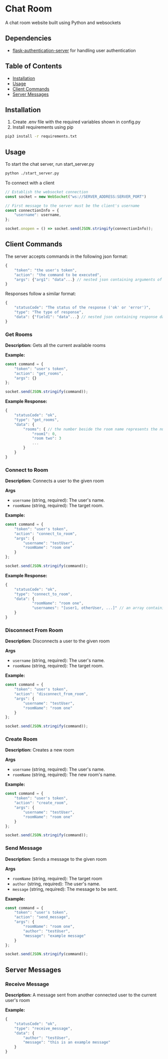 # Chat Room
A chat room website built using Python and websockets
<br>


## Dependencies
- [flask-authentication-server](https://github.com/jason-rey/flask-authentication-server) for handling user authentication

## Table of Contents
- [Installation](#installation)
- [Usage](#usage)
- [Client Commands](#client-commands)
- [Server Messages](#server-messages)

## Installation
1. Create .env file with the required variables shown in config.py
2. Install requirements using pip
```bash
pip3 install -r requirements.txt
```

## Usage
To start the chat server, run start_server.py
```bash
python ./start_server.py
```
To connect with a client
```javascript
// Establish the websocket connection
const socket = new WebSocket("ws://SERVER_ADDRESS:SERVER_PORT")

// First message to the server must be the client's username
const connectionInfo = {
    "username": username,
};

socket.onopen = () => socket.send(JSON.stringify(connectionInfo));
```

## Client Commands
The server accepts commands in the following json format:
```javascript
{
    "token": "the user's token",
    "action": "the command to be executed",
    "args": {"arg1": "data"...} // nested json containing arguments of the desired command
}
```
Responses follow a similar format:
```javascript
{
    "statusCode": "The status of the response ('ok' or 'error')",
    "type": "The type of response",
    "data": {"field1": "data"...} // nested json containing response data
}
```

### Get Rooms
**Description:**
Gets all the current available rooms

**Example:**
```javascript
const command = {
    "token": "user's token",
    "action": "get_rooms",
    "args": {}
};

socket.send(JSON.stringify(command));
```

**Example Response:**
```javascript
{
    "statusCode": "ok",
    "type": "get_rooms",
    "data": {
        "rooms": { // the number beside the room name represents the number of connected users
            "room1": 0,
            "room two": 3
            ...
        }
    }
}
```

### Connect to Room
**Description:**
Connects a user to the given room

**Args**
- `username` (string, required): The user's name.
- `roomName` (string, required): The target room.

**Example:**
```javascript
const command = {
    "token": "user's token",
    "action": "connect_to_room",
    "args": {
        "username": "testUser",
        "roomName": "room one"
    }
};

socket.send(JSON.stringify(command));
```

**Example Response:**
```javascript
{
    "statusCode": "ok",
    "type": "connect_to_room",
    "data": {
            "roomName": "room one",
            "usernames": "[user1, otherUser, ...]" // an array containing the users currently connected to the room
    }
}
```

### Disconnect From Room
**Description:**
Disconnects a user to the given room

**Args**
- `username` (string, required): The user's name.
- `roomName` (string, required): The target room.

**Example:**
```javascript
const command = {
    "token": "user's token",
    "action": "disconnect_from_room",
    "args": {
        "username": "testUser",
        "roomName": "room one"
    }
};

socket.send(JSON.stringify(command));
```

### Create Room
**Description:**
Creates a new room

**Args**
- `username` (string, required): The user's name.
- `roomName` (string, required): The new room's name.

**Example:**
```javascript
const command = {
    "token": "user's token",
    "action": "create_room",
    "args": {
        "username": "testUser",
        "roomName": "room one"
    }
};

socket.send(JSON.stringify(command));
```

### Send Message
**Description:**
Sends a message to the given room

**Args**
- `roomName` (string, required): The target room
- `author` (string, required): The user's name.
- `message` (string, required): The message to be sent.

**Example:**
```javascript
const command = {
    "token": "user's token",
    "action": "send_message",
    "args": {
        "roomName": "room one",
        "author": "testUser",
        "message": "example message"
    }
};

socket.send(JSON.stringify(command));
```

## Server Messages

### Receive Message
**Description:**
A message sent from another connected user to the current user's room

**Example:**
```javascript
{
    "statusCode": "ok",
    "type": "receive_message",
    "data": {
        "author": "testUser",
        "message": "this is an example message"
    }
}
```

